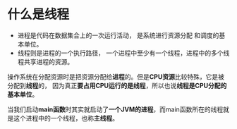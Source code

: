 # 什么是线程

- 进程是代码在数据集合上的一次运行活动， 是系统进行资源分配
和调度的基本单位。
- 线程则是进程的一个执行路径， 一个进程中至少有一个线程，进程中的多个线程共享进程的资源。

操作系统在分配资源时是把资源分配给**进程**的。但是**CPU资源**比较特殊，它是被分配到**线程**的， 因为真正**要占用CPU运行的是线程**，所以也说**线程是CPU分配的基本单位**。

当我们启动**main函数**时其实就启动了**一个JVM的进程**，而main函数所在的线程就是这个进程中的一个线程，也称**主线程**。